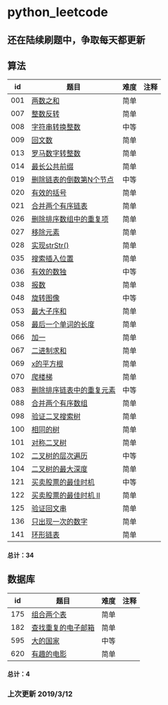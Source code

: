 # python_leetcode

还在陆续刷题中，争取每天都更新
---


算法
---
id | 题目 | 难度 | 注释
---|---|---| ---|
001 | [两数之和](https://github.com/fank-cd/python_leetcode/blob/master/001-two%20sum.py)| 简单| 
007 | [整数反转](https://github.com/fank-cd/python_leetcode/blob/master/007-Reverse%20Integer.py)| 简单| 
008 | [字符串转换整数](https://github.com/fank-cd/python_leetcode/blob/master/008-String%20to%20Integer%20(atoi).py)| 中等| 
009 | [回文数](https://github.com/fank-cd/python_leetcode/blob/master/009-%20Palindrome%20Number.py)| 简单| 
013 | [罗马数字转整数](https://github.com/fank-cd/python_leetcode/blob/master/013-Roman%20to%20Integer.py)| 简单| 
014 | [最长公共前缀](https://github.com/fank-cd/python_leetcode/blob/master/014-Longest%20Common%20Prefix.py)| 简单| 
019 | [删除链表的倒数第N个节点](https://github.com/fank-cd/python_leetcode/blob/master/019-Remove%20Nth%20Node%20From%20End%20of%20List.py)| 中等| 
020 | [有效的括号](https://github.com/fank-cd/python_leetcode/blob/master/020-Valid%20Parentheses.py)| 简单| 
021 | [合并两个有序链表](https://github.com/fank-cd/python_leetcode/blob/master/021-Merge%20Two%20Sorted%20Lists.py)| 简单| 
026 | [删除排序数组中的重复项](https://github.com/fank-cd/python_leetcode/blob/master/026-Remove%20Duplicates%20from%20Sorted%20Array.py)| 简单| 
027 | [移除元素](https://github.com/fank-cd/python_leetcode/blob/master/027-Remove%20Element.py)| 简单| 
028 | [实现strStr()](https://github.com/fank-cd/python_leetcode/blob/master/028-Implement%20strStr.py)| 简单| 
035 | [搜索插入位置](https://github.com/fank-cd/python_leetcode/blob/master/035-Search%20Insert%20Position.py)| 简单| 
036 | [有效的数独](https://github.com/fank-cd/python_leetcode/blob/master/036-Valid%20Sudoku.py)| 中等| 
038 | [报数](https://github.com/fank-cd/python_leetcode/blob/master/038-Count%20and%20Say.py)| 简单| 
048 | [旋转图像](https://github.com/fank-cd/python_leetcode/blob/master/048-Rotate%20Image.py)| 中等| 
053 | [最大子序和](https://github.com/fank-cd/python_leetcode/blob/master/053-Maximum%20Subarray.py)| 简单| 
058 | [最后一个单词的长度](https://github.com/fank-cd/python_leetcode/blob/master/058-Length%20of%20Last%20Word.py)| 简单| 
066 | [加一](https://github.com/fank-cd/python_leetcode/blob/master/066-Plus%20One.py)| 简单| 
067 | [二进制求和](https://github.com/fank-cd/python_leetcode/blob/master/067-Add%20Binary.py)| 简单| 
069 | [x的平方根](https://github.com/fank-cd/python_leetcode/blob/master/069-Sqrt(x).py)| 简单| 
070 | [爬楼梯](https://github.com/fank-cd/python_leetcode/blob/master/070-Climbing%20Stairs.py)| 简单| 
083 | [删除排序链表中的重复元素](https://github.com/fank-cd/python_leetcode/blob/master/083-Remove%20Duplicates%20from%20Sorted%20List.py)| 中等| 
088 | [合并两个有序数组](https://github.com/fank-cd/python_leetcode/blob/master/088-Merge%20Sorted%20Array.py)| 简单| 
098 | [验证二叉搜索树](https://github.com/fank-cd/python_leetcode/blob/master/098-Validate%20Binary%20Search%20Tree.py)| 简单| 
100 | [相同的树](https://github.com/fank-cd/python_leetcode/blob/master/100-Same%20Tree.py)| 简单| 
101 | [对称二叉树](https://github.com/fank-cd/python_leetcode/blob/master/101-Symmetric%20Tree.py)| 简单| 
102 | [二叉树的层次遍历](https://github.com/fank-cd/python_leetcode/blob/master/102-Binary%20Tree%20Level%20Order%20Traversal.py)| 中等| 
104 | [二叉树的最大深度](https://github.com/fank-cd/python_leetcode/blob/master/104-Maximum%20Depth%20of%20Binary%20Tree.py)| 简单| 
121 | [买卖股票的最佳时机](https://github.com/fank-cd/python_leetcode/blob/master/121-Best%20Time%20to%20Buy%20and%20Sell%20Stock.py)| 中等| 
122 | [买卖股票的最佳时机 II](https://github.com/fank-cd/python_leetcode/blob/master/122-Best%20Time%20to%20Buy%20and%20Sell%20Stock%20II.py)| 简单| 
125 | [验证回文串](https://github.com/fank-cd/python_leetcode/blob/master/125-Valid%20Palindrome.py)| 简单| 
136 | [只出现一次的数字](https://github.com/fank-cd/python_leetcode/blob/master/136-Single%20Number.py)| 简单| 
141 | [环形链表](https://github.com/fank-cd/python_leetcode/blob/master/141-Linked%20List%20Cycle.py)| 简单| 


#### 总计：34

数据库
---


id | 题目 | 难度 | 注释
---|---|---| ---|
175 | [组合两个表](https://github.com/fank-cd/python_leetcode/blob/master/175-Combine%20Two%20Tables.py)| 简单| 
182 | [查找重复的电子邮箱](https://github.com/fank-cd/python_leetcode/blob/master/182-Duplicate%20Emails.py)| 简单| 
595 | [大的国家](https://github.com/fank-cd/python_leetcode/blob/master/595-Big%20Countries.py)| 中等| 
620 | [有趣的电影](https://github.com/fank-cd/python_leetcode/blob/master/620-Not%20Boring%20Movies.py)| 简单| 


#### 总计：4



###  上次更新 2019/3/12
